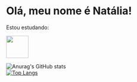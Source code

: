 
<h1> Olá, meu nome é Natália! </h1>



Estou estudando:

<img src="https://cdn.jsdelivr.net/gh/devicons/devicon/icons/python/python-plain-wordmark.svg" width="60" height="60"/>

![Anurag's GitHub stats](https://github-readme-stats.vercel.app/api?username=natidias123&show_icons=true&theme=dark)  
[![Top Langs](https://github-readme-stats.vercel.app/api/top-langs/?username=natidias123&layout=compact&card_width=445px&theme=dark)](https://github.com/anuraghazra/github-readme-stats)
